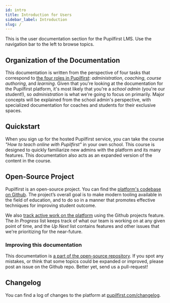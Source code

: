 ```yaml
---
id: intro
title: Introduction for Users
sidebar_label: Introduction
slug: /
---
```


This is the user documentation section for the Pupilfirst LMS. Use the navigation bar to the left to browse topics.

## Organization of the Documentation

This documentation is written from the perspective of four tasks that correspond to [the four roles in Pupilfirst](/user_roles): _administration_, _coaching_, _course authoring_, and _learning_. Given that you're looking at the documentation for the Pupilfirst platform, it's most likely that you're a _school admin_ (you're our student!), so _administration_ is what we're going to focus on primarily. Major concepts will be explained from the school admin's perspective, with specialized documentation for coaches and students for their exclusive spaces.

## Quickstart

When you sign up for the hosted Pupilfirst service, you can take the course _"How to teach online with Pupilfirst"_ in your own school. This course is designed to quickly familiarize new admins with the platform and its many features. This documentation also acts as an expanded version of the content in the course.

## Open-Source Project

Pupilfirst is an open-source project. You can find the [platform's codebase on Github](https://github.com/pupilfirst/pupilfirst). The project’s overall goal is to make modern tooling available in the field of education, and to do so in a manner that promotes effective techniques for improving student outcome.

We also [track active work on the platform](https://github.com/pupilfirst/pupilfirst/projects/1) using the Github projects feature. The _In Progress_ list keeps track of what our team is working on at any given point of time, and the _Up Next_ list contains features and other issues that we're prioritizing for the near-future.

### Improving this documentation

This documentation is [a part of the open-source repository](https://github.com/pupilfirst/pupilfirst/tree/master/docs). If you spot any mistakes, or think that some topics could be expanded or improved, please post an issue on the Github repo. Better yet, send us a pull-request!

## Changelog

You can find a log of changes to the platform at [pupilfirst.com/changelog](https://www.pupilfirst.com/changelog).
